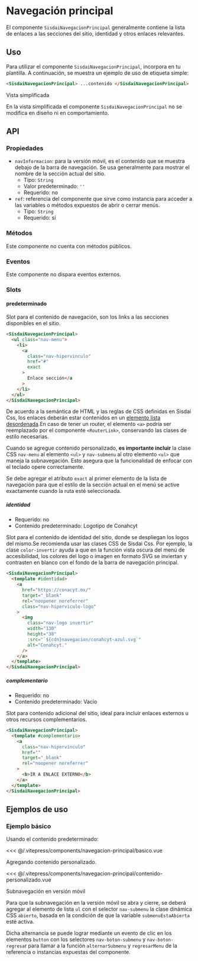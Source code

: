 <script setup>
import EjemploBasico from "../../.vitepress/components/navegacion-principal/basico.vue";
import EjemploContenidoPersonalizado from "../../.vitepress/components/navegacion-principal/contenido-personalizado.vue";
const cdn = import.meta.env.VITE_CDN_ARCHIVOS
</script>

# Navegación principal

El componente `SisdaiNavegacionPrincipal` generalmente contiene la lista de enlaces a las secciones del sitio, identidad y otros enlaces relevantes.

<section id="uso">

## Uso

Para utilizar el componente `SisdaiNavegacionPrincipal`, incorpora en tu plantilla. A continuación, se muestra un ejemplo de uso de etiqueta simple:

```html
<SisdaiNavegacionPrincipal> ...contenido </SisdaiNavegacionPrincipal>
```

Vista simplificada

En la vista simplificada el componente `SisdaiNavegacionPrincipal` no se modifica en diseño ni en comportamiento.

</section>

<section id="api">

## API

### Propiedades

- `navInformacion`: para la versión móvil, es el contenido que se muestra debajo de la barra de navegación. Se usa generalmente para mostrar el nombre de la sección actual del sitio.
  - Tipo: `String`
  - Valor predeterminado: `''`
  - Requerido: no
- `ref`: referencia del componente que sirve como instancia para acceder a las variables o métodos expuestos de abrir o cerrar menús.
  - Tipo: `String`
  - Requerido: sí

### Métodos

Este componente no cuenta con métodos públicos.

### Eventos

Este componente no dispara eventos externos.

### Slots

#### predeterminado

Slot para el contenido de navegación, son los links a las secciones disponibles en el sitio.

```html
<SisdaiNavegacionPrincipal>
  <ul class="nav-menu">
    <li>
      <a
        class="nav-hipervinculo"
        href="#"
        exact
      >
        Enlace sección</a
      >
    </li>
  </ul>
</SisdaiNavegacionPrincipal>
```

De acuerdo a la semántica de HTML y las reglas de CSS definidas en Sisdai Css, los enlaces deberán estar contenidos en un [elemento lista desordenada](https://developer.mozilla.org/en-US/docs/Web/HTML/Element/ul).En caso de tener un router, el elemento `<a>` podría ser reemplazado por el componente `<RouterLink>`, conservando las clases de estilo necesarias.

Cuando se agregue contenido personalizado, **es importante incluir** la clase CSS `nav-menu` al elemento `<ul>` y `nav-submenu` al otro elemento `<ul>` que maneja la subnavegación. Esto asegura que la funcionalidad de enfocar con el teclado opere correctamente.

Se debe agregar el atributo `exact` al primer elemento de la lista de navegación para que el estilo de la sección actual en el menú se active exactamente cuando la ruta esté seleccionada.

##### identidad

- Requerido: no
- Contenido predeterminado: Logotipo de Conahcyt

Slot para el contenido de identidad del sitio, donde se despliegan los logos del mismo.Se recomienda usar las clases CSS de Sisdai Css. Por ejemplo, la clase `color-invertir` ayuda a que en la función vista oscura del menú de accesibilidad, los colores del logo o imagen en formato SVG se inviertan y contrasten en blanco con el fondo de la barra de navegación principal.

```html
<SisdaiNavegacionPrincipal>
  <template #identidad>
    <a
      href="https://conacyt.mx/"
      target="_blank"
      rel="noopener noreferrer"
      class="nav-hiperviculo-logo"
    >
      <img
        class="nav-logo invertir"
        width="130"
        height="38"
        :src="`${cdn}navegacion/conahcyt-azul.svg`"
        alt="Conahcyt."
      />
    </a>
  </template>
</SisdaiNavegacionPrincipal>
```

##### complementario

- Requerido: no
- Contenido predeterminado: Vacío

Slot para contenido adicional del sitio, ideal para incluir enlaces externos u otros recursos complementarios.

```html
<SisdaiNavegacionPrincipal>
  <template #complementario>
    <a
      class="nav-hipervinculo"
      href=""
      target="_blank"
      rel="noopener noreferrer"
    >
      <b>IR A ENLACE EXTERNO</b>
    </a>
  </template>
</SisdaiNavegacionPrincipal>
```

</section>

<section id="ejemplos">

## Ejemplos de uso

### Ejemplo básico

Usando el contenido predeterminado:

<!-- <utils-ejemplo-doc ruta="navegacion-principal/basico.vue"/> -->
<EjemploBasico />
<<< @/.vitepress/components/navegacion-principal/basico.vue

Agregando contenido personalizado.

<!-- <utils-ejemplo-doc ruta="navegacion-principal/contenido-personalizado.vue"/> -->
<EjemploContenidoPersonalizado />
<<< @/.vitepress/components/navegacion-principal/contenido-personalizado.vue

Subnavegación en versión móvil

Para que la subnavegación en la versión móvil se abra y cierre, se deberá agregar al elemento de lista `ul` con el selector `nav-submenu` la clase dinámica CSS `abierto`, basada en la condición de que la variable `submenuEstaAbierta` esté activa.

Dicha alternancia se puede lograr mediante un evento de clic en los elementos `button` con los selectores `nav-boton-submenu` y `nav-boton-regresa`r para llamar a la función `alternarSubmenu` y `regresarMenu` de la referencia o instancias expuestas del componente.

</section>
